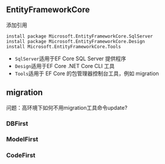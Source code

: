 ## EntityFrameworkCore

添加引用

```shell
install package Microsoft.EntityFrameworkCore.SqlServer
install package Microsoft.EntityFrameworkCore.Design
install Microsoft.EntityFrameworkCore.Tools
```

* ```SqlServer```适用于EF Core SQL Server 提供程序
* ```Design```适用于EF Core .NET Core CLI 工具
* ```Tools```适用于 EF Core 的包管理器控制台工具，例如 migration



## migration

问题：高环境下如何不用migration工具命令update?


### DBFirst

### ModelFirst

### CodeFirst